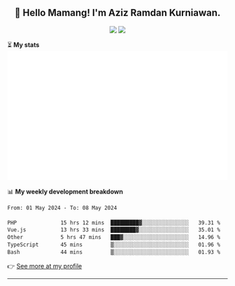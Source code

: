 <h2 align="center">👋 Hello Mamang! I'm Aziz Ramdan Kurniawan.</h2>  
<p align="center">
  <img src="https://komarev.com/ghpvc/?username=azizramdan">
  <img src="https://wakatime.com/badge/user/90056fa0-4c31-4eca-954e-2a3ac05896f9.svg">
</p>
    
⏳ **My stats**  
![](https://raw.githubusercontent.com/azizramdan/github-stats/master/generated/overview.svg#gh-dark-mode-only)

📊 **My weekly development breakdown**
<!--START_SECTION:waka-->

```txt
From: 01 May 2024 - To: 08 May 2024

PHP              15 hrs 12 mins  █████████▓░░░░░░░░░░░░░░░   39.31 %
Vue.js           13 hrs 33 mins  ████████▓░░░░░░░░░░░░░░░░   35.01 %
Other            5 hrs 47 mins   ███▓░░░░░░░░░░░░░░░░░░░░░   14.96 %
TypeScript       45 mins         ▒░░░░░░░░░░░░░░░░░░░░░░░░   01.96 %
Bash             44 mins         ▒░░░░░░░░░░░░░░░░░░░░░░░░   01.93 %
```

<!--END_SECTION:waka-->
👉 [See more at my profile](https://wakatime.com/@azizramdan)
***

